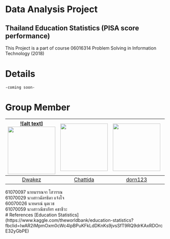 # Data Analysis Project
## Thailand Education Statistics (PISA score performance)
This Project is a part of course 06016314 Problem Solving in Information Technology (2018)
# Details
```
-coming soon-
```
# Group Member
<table>
<thead>
<tr>
<th align="center"><a target="_blank" rel="noopener noreferrer" href="/Dwakez/Thailand-PISA-Score-Performance/blob/master/Profile/ja.jpg">![alt text]<img src="/Dwakez/Thailand-PISA-Score-Performance/master/Profile/ja.jpg" width="150px" height="150px" style="max-width:100%;"></a></th>
<th align="center"><a target="_blank" rel="noopener noreferrer" href="/Dwakez/Thailand-PISA-Score-Performance/blob/master/Profile/nipnew.jpg"><img src="/Dwakez/Thailand-PISA-Score-Performance/master/Profile/nipnew.jpg" width="150px" height="150px" style="max-width:100%;"></a></th>
<th align="center"><a target="_blank" rel="noopener noreferrer" href="/Dwakez/Thailand-PISA-Score-Performance/blob/master/Profile/don.png"><img src="/Dwakez/Thailand-PISA-Score-Performance/master/Profile/don.png" width="150px" height="150px" style="max-width:100%;"></a></th>
<th align="center"><a target="_blank" rel="noopener noreferrer" href="/Dwakez/Thailand-PISA-Score-Performance/blob/master/Profile/pang.jpg"><img src="/Dwakez/Thailand-PISA-Score-Performance/master/Profile/pang.jpg" width="150px" height="150px" style="max-width:100%;"></a></th>
</tr>
</thead>
<tbody>
<tr>
<td align="center"><a href="https://github.com/Dwakez">Dwakez</a></td>
<td align="center"><a href="https://github.com/Chattida">Chattida</a></td>
<td align="center"><a href="https://github.com/dorn123">dorn123</a></td>
<td align="center"><a href="https://github.com/Khunpanggg">Khunpanggg</a></td>
</tr>
</tbody>
</table>
61070097  นายนรรณจา โสวรรณ<br/>
61070029  นางสาวฉัตรธิดา แจ้งใจ<br/>
60070026  นายดรณ์ นุตเวช<br/>
61070059  นางสาวณิชาภัทร คชาชีวะ<br/>
# References
[Education Statistics](https://www.kaggle.com/theworldbank/education-statistics?fbclid=IwAR2iMpmOxm0cWc4lpBPuKFkLdDKnKs9jvsSfT9RQ9drKAxRDOrcE32yGbPE)
